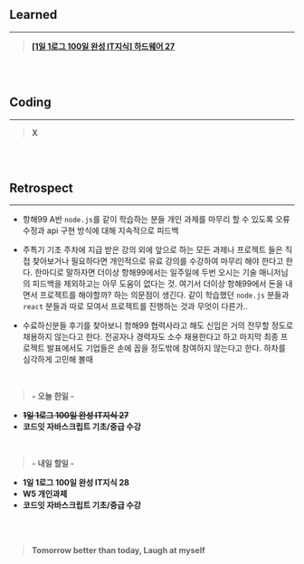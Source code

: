 ## Learned

---

> **[[1일 1로그 100일 완성 IT지식] 하드웨어 27](https://velog.io/@lilclown/1%EC%9D%BC-1%EB%A1%9C%EA%B7%B8-100%EC%9D%BC-%EC%99%84%EC%84%B1-IT%EC%A7%80%EC%8B%9D-%EC%86%8C%ED%94%84%ED%8A%B8%EC%9B%A8%EC%96%B427)**

<br><br>

## Coding

---

> **X**

<br><br>

## Retrospect

---

- 항해99 A반 `node.js`를 같이 학습하는 분들 개인 과제를 마무리 할 수 있도록 오류 수정과 api 구현 방식에 대해 지속적으로 피드백

- 주특기 기초 주차에 지급 받은 강의 외에 앞으로 하는 모든 과제나 프로젝트 들은 직접 찾아보거나 필요하다면 개인적으로 유료 강의를 수강하여 마무리 해야 한다고 한다. 한마디로 말하자면 더이상 항해99에서는 일주일에 두번 오시는 기술 매니저님의 피드백을 제외하고는 아무 도움이 없다는 것. 여기서 더이상 항해99에서 돈을 내면서 프로젝트를 해야할까? 하는 의문점이 생긴다. 같이 학습했던 `node.js` 분들과 `react` 분들과 따로 모여서 프로젝트를 진행하는 것과 무엇이 다른가..

- 수료하신분들 후기를 찾아보니 항해99 협력사라고 해도 신입은 거의 전무할 정도로 채용하지 않는다고 한다. 전공자나 경력자도 소수 채용한다고 하고 마지막 최종 프로젝트 발표에서도 기업들은 손에 꼽을 정도밖에 참여하지 않는다고 한다. 하차를 심각하게 고민해 볼때

<br>

> **- 오늘 한일 -**

- ~~**1일 1로그 100일 완성 IT지식 27**~~
- **코드잇 자바스크립트 기초/중급 수강**

<br>

> **- 내일 할일 -**

- **1일 1로그 100일 완성 IT지식 28**
- **W5 개인과제**
- **코드잇 자바스크립트 기초/중급 수강**

<br><br>

> **Tomorrow better than today, Laugh at myself**
